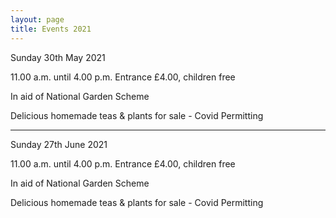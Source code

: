 ```yaml
---
layout: page
title: Events 2021
---
```


Sunday 30th May 2021

11.00 a.m. until 4.00 p.m.  Entrance  £4.00, children free

In aid of National Garden Scheme

Delicious homemade teas & plants for sale - Covid Permitting

-----------------------------------------------------------

Sunday 27th June 2021

11.00 a.m. until 4.00 p.m.  Entrance  £4.00, children free

In aid of National Garden Scheme

Delicious homemade teas & plants for sale - Covid Permitting





